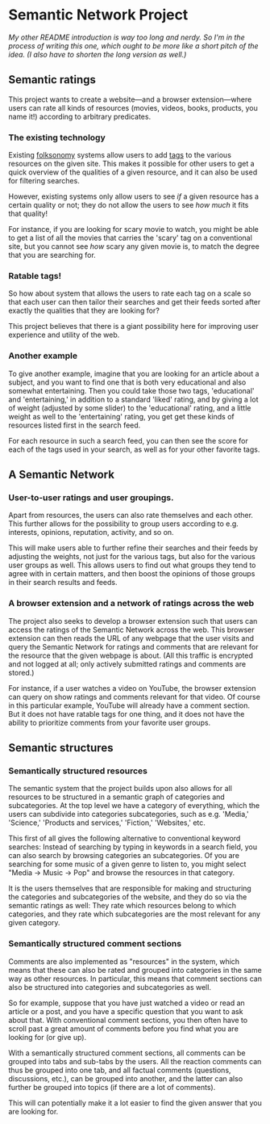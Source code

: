 # Semantic Network Project

*My other README introduction is way too long and nerdy. So I'm in the process of writing this one, which ought to be more like a short pitch of the idea.*
*(I also have to shorten the long version as well.)*


## Semantic ratings

<!-- ### Short description -->

This project wants to create a website—and a browser extension—where users can rate all kinds of resources (movies, videos, books, products, you name it!) according to arbitrary predicates.


### The existing technology 

Existing [folksonomy](https://en.wikipedia.org/wiki/Folksonomy) systems allow users to add [tags](https://en.wikipedia.org/wiki/Tag_(metadata)) to the various resources on the given site.
This makes it possible for other users to get a quick overview of the qualities of a given resource, and it can also be used for filtering searches.

However, existing systems only allow users to see *if* a given resource has a certain quality or not; they do not allow the users to see *how much* it fits that quality!

For instance, if you are looking for scary movie to watch, you might be able to get a list of all the movies that carries the 'scary' tag on a conventional site, but you cannot see *how* scary any given movie is, to match the degree that you are searching for.

### Ratable tags!

So how about system that allows the users to rate each tag on a scale so that each user can then tailor their searches and get their feeds sorted after exactly the qualities that they are looking for?

This project believes that there is a giant possibility here for improving user experience and utility of the web.

### Another example

To give another example, imagine that you are looking for an article about a subject, and you want to find one that is both very educational and also somewhat entertaining. Then you could take those two tags, 'educational' and 'entertaining,' in addition to a standard 'liked' rating, and by giving a lot of weight (adjusted by some slider) to the 'educational' rating, and a little weight as well to the 'entertaining' rating, you get get these kinds of resources listed first in the search feed.

For each resource in such a search feed, you can then see the score for each of the tags used in your search, as well as for your other favorite tags.

<!-- Another example could be if you are looking for some product to buy, and  -->


## A Semantic Network

### User-to-user ratings and user groupings.

Apart from resources, the users can also rate themselves and each other. This further allows for the possibility to group users according to e.g. interests, opinions, reputation, activity, and so on.

This will make users able to further refine their searches and their feeds by adjusting the weights, not just for the various tags, but also for the various user groups as well. This allows users to find out what groups they tend to agree with in certain matters, and then boost the opinions of those groups in their search results and feeds.


### A browser extension and a network of ratings across the web

The project also seeks to develop a browser extension such that users can access the ratings of the Semantic Network across the web. This browser extension can then reads the URL of any webpage that the user visits and query the Semantic Network for ratings and comments that are relevant for the resource that the given webpage is about. (All this traffic is encrypted and not logged at all; only actively submitted ratings and comments are stored.)

For instance, if a user watches a video on YouTube, the browser extension can query on show ratings and comments relevant for that video. Of course in this particular example, YouTube will already have a comment section. But it does not have ratable tags for one thing, and it does not have the ability to prioritize comments from your favorite user groups.

<!-- 
### Benefits of a decentralized network

This project is completely open source and aims for decentralization! One of the major benefits of this from the users' perspective is that their inputs
-->

<!-- Having a giant hub of.. -->



## Semantic structures

### Semantically structured resources

The semantic system that the project builds upon also allows for all resources to be structured in a semantic graph of categories and subcategories. At the top level we have a category of everything, which the users can subdivide into categories subcategories, such as e.g. 'Media,' 'Science,' 'Products and services,' 'Fiction,' 'Websites,' etc.

This first of all gives the following alternative to conventional keyword searches: Instead of searching by typing in keywords in a search field, you can also search by browsing categories an subcategories. Of you are searching for some music of a given genre to listen to, you might select "Media → Music → Pop" and browse the resources in that category.

It is the users themselves that are responsible for making and structuring the categories and subcategories of the website, and they do so via the semantic ratings as well: They rate which resources belong to which categories, and they rate which subcategories are the most relevant for any given category.


### Semantically structured comment sections

Comments are also implemented as "resources" in the system, which means that these can also be rated and grouped into categories in the same way as other resources. In particular, this means that comment sections can also be structured into categories and subcategories as well.

So for example, suppose that you have just watched a video or read an article or a post, and you have a specific question that you want to ask about that. With conventional comment sections, you then often have to scroll past a great amount of comments before you find what you are looking for (or give up).

With a semantically structured comment sections, all comments can be grouped into tabs and sub-tabs by the users. All the reaction comments can thus be grouped into one tab, and all factual comments (questions, discussions, etc.), can be grouped into another, and the latter can also further be grouped into topics (if there are a lot of comments).

This will can potentially make it a lot easier to find the given answer that you are looking for.  

